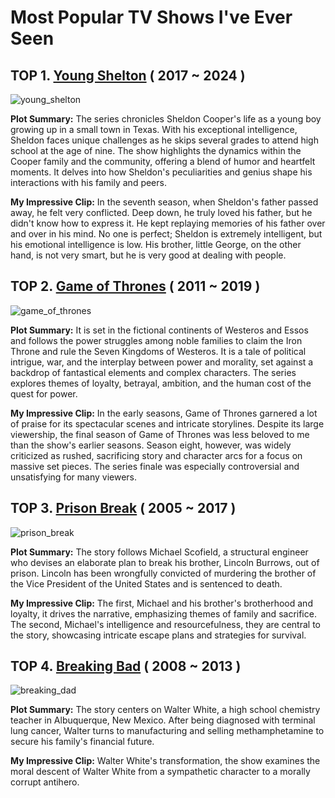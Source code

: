 # Most Popular TV Shows I've Ever Seen

## TOP 1. [Young Shelton](https://u301.co/p) ( 2017 ~ 2024 )
![young_shelton](/images/young_shelton.png)

**Plot Summary:** The series chronicles Sheldon Cooper's life as a young boy growing up in a small town in Texas. With his exceptional intelligence, Sheldon faces unique challenges as he skips several grades to attend high school at the age of nine. The show highlights the dynamics within the Cooper family and the community, offering a blend of humor and heartfelt moments. It delves into how Sheldon's peculiarities and genius shape his interactions with his family and peers.

**My Impressive Clip:** In the seventh season, when Sheldon's father passed away, he felt very conflicted. Deep down, he truly loved his father, but he didn't know how to express it. He kept replaying memories of his father over and over in his mind. No one is perfect; Sheldon is extremely intelligent, but his emotional intelligence is low. His brother, little George, on the other hand, is not very smart, but he is very good at dealing with people.

## TOP 2. [Game of Thrones](https://u301.co/q) ( 2011 ~ 2019 )
![game_of_thrones](/images/game_of_thrones.png)

**Plot Summary:** It is set in the fictional continents of Westeros and Essos and follows the power struggles among noble families to claim the Iron Throne and rule the Seven Kingdoms of Westeros. It is a tale of political intrigue, war, and the interplay between power and morality, set against a backdrop of fantastical elements and complex characters. The series explores themes of loyalty, betrayal, ambition, and the human cost of the quest for power.

**My Impressive Clip:** In the early seasons, Game of Thrones garnered a lot of praise for its spectacular scenes and intricate storylines. Despite its large viewership, the final season of Game of Thrones was less beloved to me than the show's earlier seasons. Season eight, however, was widely criticized as rushed, sacrificing story and character arcs for a focus on massive set pieces. The series finale was especially controversial and unsatisfying for many viewers.

## TOP 3. [Prison Break](https://u301.co/r) ( 2005 ~ 2017 )
![prison_break](/images/prison_break.png)

**Plot Summary:** The story follows Michael Scofield, a structural engineer who devises an elaborate plan to break his brother, Lincoln Burrows, out of prison. Lincoln has been wrongfully convicted of murdering the brother of the Vice President of the United States and is sentenced to death.

**My Impressive Clip:** The first, Michael and his brother's brotherhood and loyalty, it drives the narrative, emphasizing themes of family and sacrifice. The second, Michael's intelligence and resourcefulness, they are central to the story, showcasing intricate escape plans and strategies for survival.

## TOP 4. [Breaking Bad](https://u301.co/s) ( 2008 ~ 2013 )
![breaking_dad](/images/breaking_dad.png)

**Plot Summary:** The story centers on Walter White, a high school chemistry teacher in Albuquerque, New Mexico. After being diagnosed with terminal lung cancer, Walter turns to manufacturing and selling methamphetamine to secure his family's financial future.

**My Impressive Clip:** Walter White's transformation, the show examines the moral descent of Walter White from a sympathetic character to a morally corrupt antihero.
